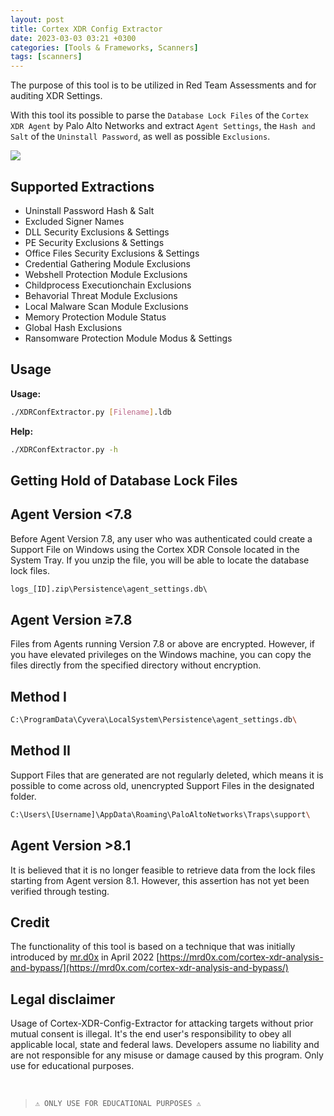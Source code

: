 ```yaml
---
layout: post
title: Cortex XDR Config Extractor
date: 2023-03-03 03:21 +0300
categories: [Tools & Frameworks, Scanners]
tags: [scanners]
---
```







The purpose of this tool is to be utilized in Red Team Assessments and for auditing XDR Settings.

With this tool its possible to parse the `Database Lock Files` of the `Cortex XDR Agent` by Palo Alto Networks and extract `Agent Settings`, the `Hash and Salt` of the `Uninstall Password`, as well as possible `Exclusions`.

![](../../assets/img/scanners/cortex.png)

Supported Extractions
--

*   Uninstall Password Hash & Salt
*   Excluded Signer Names
*   DLL Security Exclusions & Settings
*   PE Security Exclusions & Settings
*   Office Files Security Exclusions & Settings
*   Credential Gathering Module Exclusions
*   Webshell Protection Module Exclusions
*   Childprocess Executionchain Exclusions
*   Behavorial Threat Module Exclusions
*   Local Malware Scan Module Exclusions
*   Memory Protection Module Status
*   Global Hash Exclusions
*   Ransomware Protection Module Modus & Settings

Usage
--

**Usage:**

```bash
./XDRConfExtractor.py [Filename].ldb
```

 **Help:**

 ```bash
 ./XDRConfExtractor.py -h
 ```


Getting Hold of Database Lock Files
--

Agent Version <7.8
------------------

Before Agent Version 7.8, any user who was authenticated could create a Support File on Windows using the Cortex XDR Console located in the System Tray. If you unzip the file, you will be able to locate the database lock files.

```diff
logs_[ID].zip\Persistence\agent_settings.db\
```
    

Agent Version ≥7.8
------------------

Files from Agents running Version 7.8 or above are encrypted. However, if you have elevated privileges on the Windows machine, you can copy the files directly from the specified directory without encryption.

Method I
--

```bash
C:\ProgramData\Cyvera\LocalSystem\Persistence\agent_settings.db\
```

Method II
--

Support Files that are generated are not regularly deleted, which means it is possible to come across old, unencrypted Support Files in the designated folder.

```bash
C:\Users\[Username]\AppData\Roaming\PaloAltoNetworks\Traps\support\
```   

Agent Version >8.1
------------------

It is believed that it is no longer feasible to retrieve data from the lock files starting from Agent version 8.1. However, this assertion has not yet been verified through testing.


Credit
--

The functionality of this tool is based on a technique that was initially introduced by [mr.d0x](https://twitter.com/mrd0x) in April 2022 [https://mrd0x.com/cortex-xdr-analysis-and-bypass/](https://mrd0x.com/cortex-xdr-analysis-and-bypass/)

Legal disclaimer
----------------

Usage of Cortex-XDR-Config-Extractor for attacking targets without prior mutual consent is illegal. It's the end user's responsibility to obey all applicable local, state and federal laws. Developers assume no liability and are not responsible for any misuse or damage caused by this program. Only use for educational purposes.

  
 <br> 

>`⚠ ONLY USE FOR EDUCATIONAL PURPOSES ⚠`
